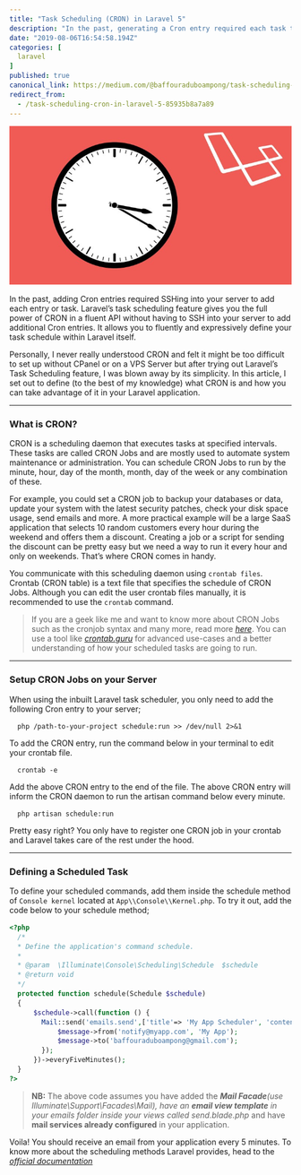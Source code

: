 ```yaml
---
title: "Task Scheduling (CRON) in Laravel 5"
description: "In the past, generating a Cron entry required each task to be scheduled on your server. Laravel’s task scheduling feature gives you the…"
date: "2019-08-06T16:54:58.194Z"
categories: [
  laravel
]
published: true
canonical_link: https://medium.com/@baffouraduboampong/task-scheduling-cron-in-laravel-5-85935b8a7a89
redirect_from:
  - /task-scheduling-cron-in-laravel-5-85935b8a7a89
---
```


![](./asset-1.jpeg)

In the past, adding Cron entries required SSHing into your server to add each entry or task. Laravel’s task scheduling feature gives you the full power of CRON in a fluent API without having to SSH into your server to add additional Cron entries. It allows you to fluently and expressively define your task schedule within Laravel itself.

Personally, I never really understood CRON and felt it might be too difficult to set up without CPanel or on a VPS Server but after trying out Laravel’s Task Scheduling feature, I was blown away by its simplicity. In this article, I set out to define (to the best of my knowledge) what CRON is and how you can take advantage of it in your Laravel application.

---

### What is CRON?

CRON is a scheduling daemon that executes tasks at specified intervals. These tasks are called CRON Jobs and are mostly used to automate system maintenance or administration. You can schedule CRON Jobs to run by the minute, hour, day of the month, month, day of the week or any combination of these.

For example, you could set a CRON job to backup your databases or data, update your system with the latest security patches, check your disk space usage, send emails and more. A more practical example will be a large SaaS application that selects 10 random customers every hour during the weekend and offers them a discount. Creating a job or a script for sending the discount can be pretty easy but we need a way to run it every hour and only on weekends. That’s where CRON comes in handy.

You communicate with this scheduling daemon using `crontab files`. Crontab (CRON table) is a text file that specifies the schedule of CRON Jobs. Although you can edit the user crontab files manually, it is recommended to use the `crontab` command. 

> If you are a geek like me and want to know more about CRON Jobs such as the cronjob syntax and many more, read more [_here_](https://linuxize.com/post/scheduling-cron-jobs-with-crontab/). You can use a tool like [_crontab.guru_](https://crontab.guru/) for advanced use-cases and a better understanding of how your scheduled tasks are going to run.

---

### **Setup CRON Jobs on your Server**

When using the inbuilt Laravel task scheduler, you only need to add the following Cron entry to your server;

```shell
  php /path-to-your-project schedule:run >> /dev/null 2>&1
``` 

To add the CRON entry, run the command below in your terminal to edit your crontab file. 

```shell
  crontab -e
``` 

Add the above CRON entry to the end of the file. The above CRON entry will inform the CRON daemon to run the artisan command below every minute.

```shell
  php artisan schedule:run
``` 

Pretty easy right? You only have to register one CRON job in your crontab and Laravel takes care of the rest under the hood.

---

### Defining a Scheduled Task

To define your scheduled commands, add them inside the schedule method of `Console kernel` located at `App\\Console\\Kernel.php`. To try it out, add the code below to your schedule method;

```php 
<?php
  /*
  * Define the application's command schedule.
  *
  * @param  \Illuminate\Console\Scheduling\Schedule  $schedule
  * @return void
  */
  protected function schedule(Schedule $schedule)
  {
      $schedule->call(function () {
        Mail::send('emails.send',['title'=> 'My App Scheduler', 'content' => 'My First App Scheduler is working'], function ($message) {
            $message->from('notify@myapp.com', 'My App');
            $message->to('baffouraduboampong@gmail.com');
        });
      })->everyFiveMinutes();
  }
?>
```

> **NB:** The above code assumes you have added the **_Mail Facade_**_(use Illuminate\\Support\\Facades\\Mail), have an_ **_email view template_** _in your emails folder inside your views called send.blade.php_ and have **mail services already configured** in your application.

Voila! You should receive an email from your application every 5 minutes. To know more about the scheduling methods Laravel provides, head to the [_official documentation_](https://laravel.com/docs/5.8/scheduling)
